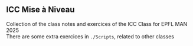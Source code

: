 ## ICC Mise à Niveau
Collection of the class notes and exercices of the ICC Class for EPFL MAN 2025\
There are some extra exercices in `./Scripts`, related to other classes

